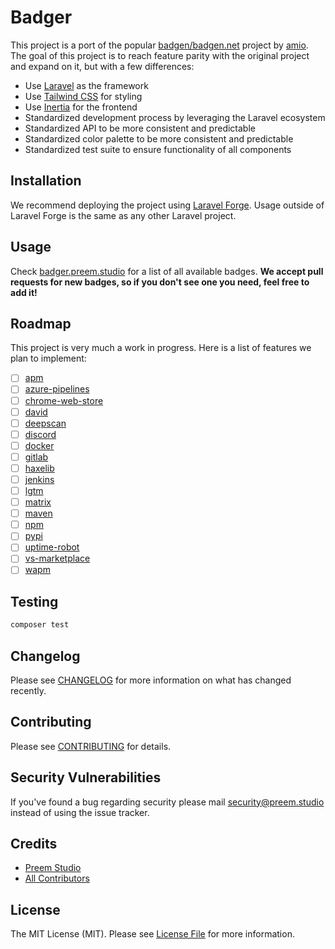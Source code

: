 # Badger

This project is a port of the popular [badgen/badgen.net](https://github.com/badgen/badgen.net) project by [amio](https://github.com/amio). The goal of this project is to reach feature parity with the original project and expand on it, but with a few differences:

- Use [Laravel](https://laravel.com) as the framework
- Use [Tailwind CSS](https://tailwindcss.com) for styling
- Use [Inertia](https://inertiajs.com) for the frontend
- Standardized development process by leveraging the Laravel ecosystem
- Standardized API to be more consistent and predictable
- Standardized color palette to be more consistent and predictable
- Standardized test suite to ensure functionality of all components

## Installation

We recommend deploying the project using [Laravel Forge](https://forge.laravel.com). Usage outside of Laravel Forge is the same as any other Laravel project.

## Usage

Check [badger.preem.studio](https://badger.preem.studio) for a list of all available badges. **We accept pull requests for new badges, so if you don't see one you need, feel free to add it!**

## Roadmap

This project is very much a work in progress. Here is a list of features we plan to implement:

- [ ] [apm](https://github.com/badgen/badgen.net/blob/master/api/apm.ts)
- [ ] [azure-pipelines](https://github.com/badgen/badgen.net/blob/master/api/azure-pipelines.ts)
- [ ] [chrome-web-store](https://github.com/badgen/badgen.net/blob/master/api/chrome-web-store.ts)
- [ ] [david](https://github.com/badgen/badgen.net/blob/master/api/david.ts)
- [ ] [deepscan](https://github.com/badgen/badgen.net/blob/master/api/deepscan.ts)
- [ ] [discord](https://github.com/badgen/badgen.net/blob/master/api/discord.ts)
- [ ] [docker](https://github.com/badgen/badgen.net/blob/master/api/docker.ts)
- [ ] [gitlab](https://github.com/badgen/badgen.net/blob/master/api/gitlab.ts)
- [ ] [haxelib](https://github.com/badgen/badgen.net/blob/master/api/haxelib.ts)
- [ ] [jenkins](https://github.com/badgen/badgen.net/blob/master/api/jenkins.ts)
- [ ] [lgtm](https://github.com/badgen/badgen.net/blob/master/api/lgtm.ts)
- [ ] [matrix](https://github.com/badgen/badgen.net/blob/master/api/matrix.ts)
- [ ] [maven](https://github.com/badgen/badgen.net/blob/master/api/maven.ts)
- [ ] [npm](https://github.com/badgen/badgen.net/blob/master/api/npm.ts)
- [ ] [pypi](https://github.com/badgen/badgen.net/blob/master/api/pypi.ts)
- [ ] [uptime-robot](https://github.com/badgen/badgen.net/blob/master/api/uptime-robot.ts)
- [ ] [vs-marketplace](https://github.com/badgen/badgen.net/blob/master/api/vs-marketplace.ts)
- [ ] [wapm](https://github.com/badgen/badgen.net/blob/master/api/wapm.ts)

## Testing

```bash
composer test
```

## Changelog

Please see [CHANGELOG](CHANGELOG.md) for more information on what has changed recently.

## Contributing

Please see [CONTRIBUTING](CONTRIBUTING.md) for details.

## Security Vulnerabilities

If you've found a bug regarding security please mail [security@preem.studio](mailto:security@preem.studio) instead of using the issue tracker.

## Credits

- [Preem Studio](https://github.com/PreemStudio)
- [All Contributors](../../contributors)

## License

The MIT License (MIT). Please see [License File](LICENSE.md) for more information.

